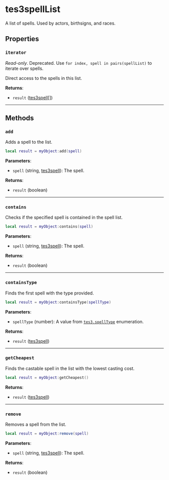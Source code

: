 # tes3spellList
<div class="search_terms" style="display: none">tes3spelllist, spelllist</div>

<!---
	This file is autogenerated. Do not edit this file manually. Your changes will be ignored.
	More information: https://github.com/MWSE/MWSE/tree/master/docs
-->

A list of spells. Used by actors, birthsigns, and races.

## Properties

### `iterator`
<div class="search_terms" style="display: none">iterator</div>

*Read-only*. Deprecated. Use `for index, spell in pairs(spellList)` to iterate over spells.

Direct access to the spells in this list.

**Returns**:

* `result` ([tes3spell](../../types/tes3spell)[])

***

## Methods

### `add`
<div class="search_terms" style="display: none">add</div>

Adds a spell to the list.

```lua
local result = myObject:add(spell)
```

**Parameters**:

* `spell` (string, [tes3spell](../../types/tes3spell)): The spell.

**Returns**:

* `result` (boolean)

***

### `contains`
<div class="search_terms" style="display: none">contains</div>

Checks if the specified spell is contained in the spell list.

```lua
local result = myObject:contains(spell)
```

**Parameters**:

* `spell` (string, [tes3spell](../../types/tes3spell)): The spell.

**Returns**:

* `result` (boolean)

***

### `containsType`
<div class="search_terms" style="display: none">containstype</div>

Finds the first spell with the type provided.

```lua
local result = myObject:containsType(spellType)
```

**Parameters**:

* `spellType` (number): A value from [`tes3.spellType`](https://mwse.github.io/MWSE/references/spell-types/) enumeration.

**Returns**:

* `result` ([tes3spell](../../types/tes3spell))

***

### `getCheapest`
<div class="search_terms" style="display: none">getcheapest, cheapest</div>

Finds the castable spell in the list with the lowest casting cost.

```lua
local result = myObject:getCheapest()
```

**Returns**:

* `result` ([tes3spell](../../types/tes3spell))

***

### `remove`
<div class="search_terms" style="display: none">remove</div>

Removes a spell from the list.

```lua
local result = myObject:remove(spell)
```

**Parameters**:

* `spell` (string, [tes3spell](../../types/tes3spell)): The spell.

**Returns**:

* `result` (boolean)

